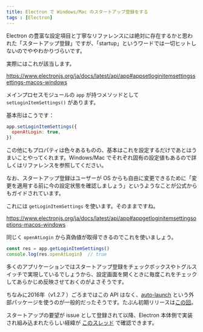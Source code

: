 ```yaml
---
title: Electron で Windows/Mac のスタートアップ登録をする
tags : [Electron]
---
```


Electron の豊富な設定項目と丁寧なリファレンスには絶対に存在するかと思われた「スタートアップ登録」ですが、「startup」というワードでは一切ヒットしないのでややわかりづらいです。

実際にはこれが該当します。

https://www.electronjs.org/ja/docs/latest/api/app#appsetloginitemsettingssettings-macos-windows

メインプロセスモジュールの `app` が持つメソッドとして `setLoginItemSettings()` があります。

基本形はこうです：

```js
app.setLoginItemSettings({
  openAtLogin: true,
})
```

この他にもプロパティは色々あるものの、基本はこれを設定するだけであとはうまいことやってくれます。Windows/Mac でそれぞれ固有の設定値もあるので詳しくはリファレンスを参照してください。

なお、スタートアップ登録はユーザーが OS からも自由に変更できるために「変更を適用する前に今の設定状態を確認しましょう」というようなことが公式からもガイドされています。

これには `getLoginItemSettings` を使います。そのままですね。

https://www.electronjs.org/ja/docs/latest/api/app#appgetloginitemsettingsoptions-macos-windows

同じく `openAtLogin` から真偽値が取得できるのでこれを使いましょう。

```js
const res = app.getLoginItemSettings()
console.log(res.openAtLogin)  // true
```

多くのアプリケーションではスタートアップ登録をチェックボックスやトグルスイッチで実現しているでしょうから、設定画面を開くときに毎度これをチェックしてあらかじめ反映させておくのがよさそうです。

ちなみに2016年（v1.2.7 ）ごろまではこの API はなく、[auto-launch](https://www.npmjs.com/package/auto-launch) という外部パッケージを使うのが一般的だったそうです。たぶん初期リリースは[この回](https://github.com/electron/electron/releases/tag/v1.2.7)。

スタートアップの要望が issue として登録されて以降、Electron 本体側で実装され組み込まれたらしい経緯が [このスレッド](https://github.com/electron-archive/grunt-electron-installer/issues/115) で確認できます。
